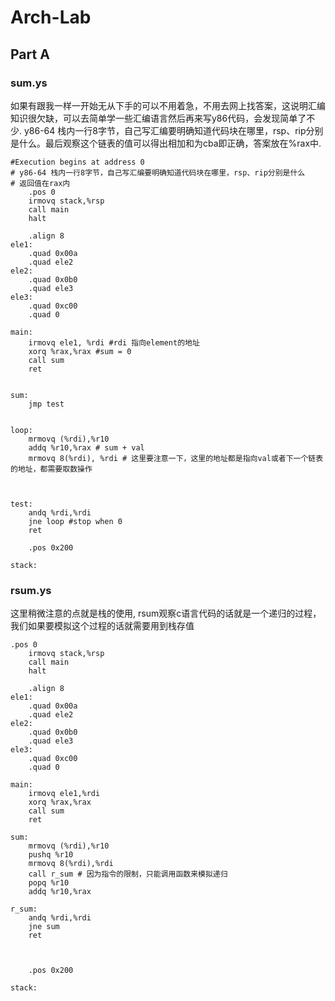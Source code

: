 # Arch-Lab

## Part A

### sum.ys

如果有跟我一样一开始无从下手的可以不用着急，不用去网上找答案，这说明汇编知识很欠缺，可以去简单学一些汇编语言然后再来写y86代码，会发现简单了不少. y86-64 栈内一行8字节，自己写汇编要明确知道代码块在哪里，rsp、rip分别是什么。最后观察这个链表的值可以得出相加和为cba即正确，答案放在%rax中.

```
#Execution begins at address 0
# y86-64 栈内一行8字节，自己写汇编要明确知道代码块在哪里，rsp、rip分别是什么
# 返回值在rax内
	.pos 0
	irmovq stack,%rsp
	call main
	halt

	.align 8
ele1:
	.quad 0x00a
	.quad ele2
ele2:
	.quad 0x0b0
	.quad ele3
ele3:
	.quad 0xc00
	.quad 0

main:
	irmovq ele1, %rdi #rdi 指向element的地址
	xorq %rax,%rax #sum = 0
    call sum
	ret


sum:
	jmp test
  

loop:
	mrmovq (%rdi),%r10 
	addq %r10,%rax # sum + val
	mrmovq 8(%rdi), %rdi # 这里要注意一下，这里的地址都是指向val或者下一个链表的地址，都需要取数操作

	

test:
	andq %rdi,%rdi
	jne loop #stop when 0
	ret 

	.pos 0x200

stack:
```

### rsum.ys

这里稍微注意的点就是栈的使用, rsum观察c语言代码的话就是一个递归的过程，我们如果要模拟这个过程的话就需要用到栈存值

```
.pos 0
	irmovq stack,%rsp
	call main
	halt

	.align 8
ele1:
	.quad 0x00a
	.quad ele2
ele2:
	.quad 0x0b0
	.quad ele3
ele3:
	.quad 0xc00
	.quad 0

main: 
	irmovq ele1,%rdi
	xorq %rax,%rax
	call sum
	ret

sum:
	mrmovq (%rdi),%r10
	pushq %r10
	mrmovq 8(%rdi),%rdi
	call r_sum # 因为指令的限制，只能调用函数来模拟递归
	popq %r10
	addq %r10,%rax

r_sum:
	andq %rdi,%rdi
	jne sum
	ret 



	.pos 0x200

stack:
```

